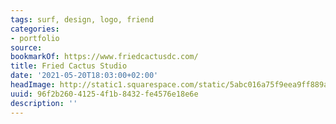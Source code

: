 ```yaml
---
tags: surf, design, logo, friend
categories:
- portfolio
source:
bookmarkOf: https://www.friedcactusdc.com/
title: Fried Cactus Studio
date: '2021-05-20T18:03:00+02:00'
headImage: http://static1.squarespace.com/static/5abc016a75f9eea9ff889ac5/t/60212a9fbe1da5566afce7a9/1612786337618/FC_FAVICON-01.png?format=1500w
uuid: 96f2b260-4125-4f1b-8432-fe4576e18e6e
description: ''
---
```

